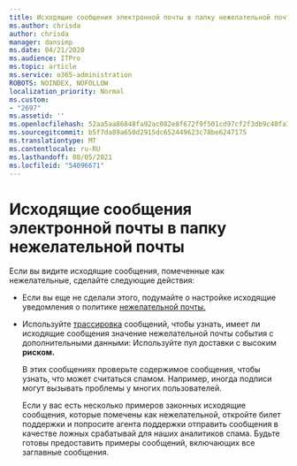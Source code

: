 ```yaml
---
title: Исходящие сообщения электронной почты в папку нежелательной почты
ms.author: chrisda
author: chrisda
manager: dansimp
ms.date: 04/21/2020
ms.audience: ITPro
ms.topic: article
ms.service: o365-administration
ROBOTS: NOINDEX, NOFOLLOW
localization_priority: Normal
ms.custom:
- "2697"
ms.assetid: ''
ms.openlocfilehash: 52aa5aa86848fa92ac082e8f672f9f501cd97cf2f3db9c40fa745aa8ebccfbb1
ms.sourcegitcommit: b5f7da89a650d2915dc652449623c78be6247175
ms.translationtype: MT
ms.contentlocale: ru-RU
ms.lasthandoff: 08/05/2021
ms.locfileid: "54096671"
---
```

# <a name="outbound-email-to-junk-email-folder"></a>Исходящие сообщения электронной почты в папку нежелательной почты

Если вы видите исходящие сообщения, помеченные как нежелательные, сделайте следующие действия:

- Если вы еще не сделали этого, подумайте о настройке исходящие уведомления о политике [нежелательной почты.](https://docs.microsoft.com/microsoft-365/security/office-365-security/configure-the-outbound-spam-policy)

- Используйте [трассировка](https://docs.microsoft.com/microsoft-365/security/office-365-security/message-trace-scc) сообщений, чтобы узнать,  имеет ли исходящие сообщения значение нежелательной почты события с дополнительными данными: Используйте пул доставки с высоким **риском.**

  В этих сообщениях проверьте содержимое сообщения, чтобы узнать, что может считаться спамом. Например, иногда подписи могут вызывать проблемы у многих пользователей.

  Если у вас есть несколько примеров законных исходящие сообщения, которые помечены как нежелательной, откройте билет поддержки и попросите агента поддержки отправить сообщения в качестве ложных срабатывай для наших аналитиков спама. Будьте готовы предоставить примеры сообщений, включающих все заглавные сообщения.
